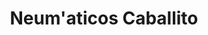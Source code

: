 ---
title: "Neum'aticos Caballito"
url: /ciudad-autonoma-de-buenos-aires/neumaticos-caballito/
shop: neumáticos
---